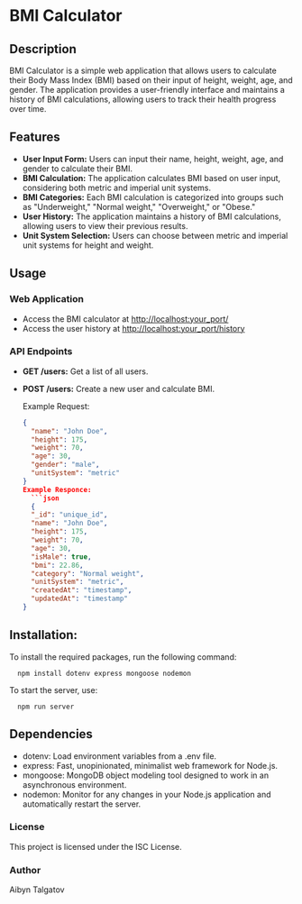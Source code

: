 # BMI Calculator

## Description

BMI Calculator is a simple web application that allows users to calculate their Body Mass Index (BMI) based on their input of height, weight, age, and gender. The application provides a user-friendly interface and maintains a history of BMI calculations, allowing users to track their health progress over time.

## Features

- **User Input Form:** Users can input their name, height, weight, age, and gender to calculate their BMI.
- **BMI Calculation:** The application calculates BMI based on user input, considering both metric and imperial unit systems.
- **BMI Categories:** Each BMI calculation is categorized into groups such as "Underweight," "Normal weight," "Overweight," or "Obese."
- **User History:** The application maintains a history of BMI calculations, allowing users to view their previous results.
- **Unit System Selection:** Users can choose between metric and imperial unit systems for height and weight.

## Usage

### Web Application

- Access the BMI calculator at [http://localhost:your_port/](http://localhost:your_port/)
- Access the user history at [http://localhost:your_port/history](http://localhost:your_port/history)

### API Endpoints

- **GET /users:** Get a list of all users.
- **POST /users:** Create a new user and calculate BMI.

  Example Request:
  ```json
  {
    "name": "John Doe",
    "height": 175,
    "weight": 70,
    "age": 30,
    "gender": "male",
    "unitSystem": "metric"
  }
  Example Responce:
    ```json
    {
    "_id": "unique_id",
    "name": "John Doe",
    "height": 175,
    "weight": 70,
    "age": 30,
    "isMale": true,
    "bmi": 22.86,
    "category": "Normal weight",
    "unitSystem": "metric",
    "createdAt": "timestamp",
    "updatedAt": "timestamp"
  }

## Installation:
To install the required packages, run the following command:
```
  npm install dotenv express mongoose nodemon
```
To start the server, use:
```
  npm run server
```
## Dependencies
* dotenv: Load environment variables from a .env file.
* express: Fast, unopinionated, minimalist web framework for Node.js.
* mongoose: MongoDB object modeling tool designed to work in an asynchronous environment.
* nodemon: Monitor for any changes in your Node.js application and automatically restart the server.
### License
This project is licensed under the ISC License.

### Author
Aibyn Talgatov



